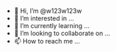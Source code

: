 - 👋 Hi, I’m @w123w123w
- 👀 I’m interested in ...
- 🌱 I’m currently learning ...
- 💞️ I’m looking to collaborate on ...
- 📫 How to reach me ...

<!---
w123w123w/w123w123w is a ✨ special ✨ repository because its `README.md` (this file) appears on your GitHub profile.
You can click the Preview link to take a look at your changes.
--->
